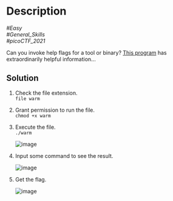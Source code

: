 # Description

_#Easy_<br>
_#General_Skills_<br>
_#picoCTF_2021_<br>

Can you invoke help flags for a tool or binary? [This program](../Wave_a_flag/wave_a_flag) has extraordinarily helpful information...

## Solution

1. Check the file extension.<br>
   `file warm`
2. Grant permission to run the file.<br>
   `chmod +x warm`
3. Execute the file.<br>
   `./warm`

   ![image](https://github.com/user-attachments/assets/0dd5a7af-3166-492f-8bca-4d6b82abfb2e)

4. Input some command to see the result.

   ![image](https://github.com/user-attachments/assets/831c607a-2d7a-4d02-a9c8-24092ad0e692)

5. Get the flag.

   ![image](https://github.com/user-attachments/assets/81e418a6-61e2-41c3-a6a0-b7d5fb7f1363)
